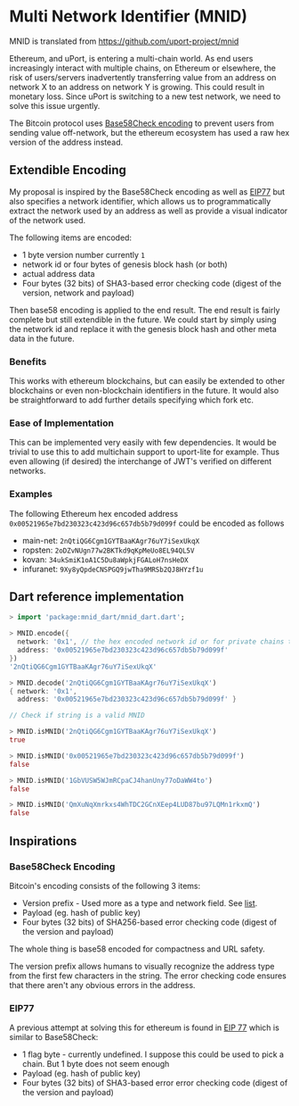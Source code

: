 # Multi Network Identifier (MNID)

MNID is translated from https://github.com/uport-project/mnid

Ethereum, and uPort, is entering a multi-chain world. As end users increasingly interact with multiple chains, on Ethereum or elsewhere, the risk of users/servers inadvertently transferring value from an address on network X to an address on network Y is growing. This could result in monetary loss. Since uPort is switching to a new test network, we need to solve this issue urgently.

The Bitcoin protocol uses [Base58Check encoding](https://en.bitcoin.it/wiki/Base58Check_encoding) to prevent users from sending value off-network, but the ethereum ecosystem has used a raw hex version of the address instead.

## Extendible Encoding

My proposal is inspired by the Base58Check encoding as well as [EIP77](https://github.com/ethereum/EIPs/issues/77) but also specifies a network identifier, which allows us to programmatically extract the network used by an address as well as provide a visual indicator of the network used.

The following items are encoded:

* 1 byte version number currently `1`
* network id or four bytes of genesis block hash (or both)
* actual address data
* Four bytes (32 bits) of SHA3-based error checking code (digest of the version, network and payload)

Then base58 encoding is applied to the end result. The end result is fairly complete but still extendible in the future. We could start by simply using the network id and replace it with the genesis block hash and other meta data in the future.

### Benefits

This works with ethereum blockchains, but can easily be extended to other blockchains or even non-blockchain identifiers in the future. It would also be straightforward to add further details specifying which fork etc.

### Ease of Implementation

This can be implemented very easily with few dependencies. It would be trivial to use this to add multichain support to uport-lite for example. Thus even allowing (if desired) the interchange of JWT's verified on different networks.

### Examples

The following Ethereum hex encoded address `0x00521965e7bd230323c423d96c657db5b79d099f` could be encoded as follows


* main-net: `2nQtiQG6Cgm1GYTBaaKAgr76uY7iSexUkqX`
* ropsten: `2oDZvNUgn77w2BKTkd9qKpMeUo8EL94QL5V`
* kovan: `34ukSmiK1oA1C5Du8aWpkjFGALoH7nsHeDX`
* infuranet: `9Xy8yQpdeCNSPGQ9jwTha9MRSb2QJ8HYzf1u`

## Dart reference implementation

```dart
> import 'package:mnid_dart/mnid_dart.dart';

> MNID.encode({
  network: '0x1', // the hex encoded network id or for private chains the hex encoded first 4 bytes of the genesis hash
  address: '0x00521965e7bd230323c423d96c657db5b79d099f'
})
'2nQtiQG6Cgm1GYTBaaKAgr76uY7iSexUkqX'

> MNID.decode('2nQtiQG6Cgm1GYTBaaKAgr76uY7iSexUkqX')
{ network: '0x1', 
  address: '0x00521965e7bd230323c423d96c657db5b79d099f' }

// Check if string is a valid MNID

> MNID.isMNID('2nQtiQG6Cgm1GYTBaaKAgr76uY7iSexUkqX')
true

> MNID.isMNID('0x00521965e7bd230323c423d96c657db5b79d099f')
false

> MNID.isMNID('1GbVUSW5WJmRCpaCJ4hanUny77oDaWW4to')
false

> MNID.isMNID('QmXuNqXmrkxs4WhTDC2GCnXEep4LUD87bu97LQMn1rkxmQ')
false
```

## Inspirations

### Base58Check Encoding

Bitcoin's encoding consists of the following 3 items:

* Version prefix - Used more as a type and network field. See [list](https://en.bitcoin.it/wiki/List_of_address_prefixes).
* Payload (eg. hash of public key)
* Four bytes (32 bits) of SHA256-based error checking code (digest of the version and payload)

The whole thing is base58 encoded for compactness and URL safety.

The version prefix allows humans to visually recognize the address type from the first few characters in the string. The error checking code ensures that there aren't any obvious errors in the address.

### EIP77 

A previous attempt at solving this for ethereum is found in [EIP 77](https://github.com/ethereum/EIPs/issues/77) which is similar to Base58Check:

* 1 flag byte - currently undefined. I suppose this could be used to pick a chain. But 1 byte does not seem enough
* Payload (eg. hash of public key)
* Four bytes (32 bits) of  SHA3-based error error checking code (digest of the version and payload)

## 


